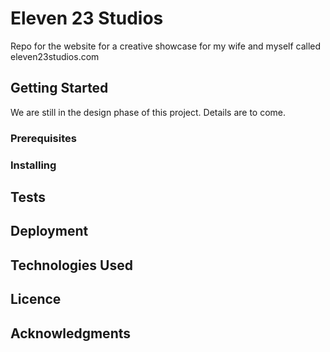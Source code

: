# Eleven 23 Studios

Repo for the website for a creative showcase for my wife and myself called eleven23studios.com 

## Getting Started

We are still in the design phase of this project.  Details are to come.

### Prerequisites

### Installing

## Tests

## Deployment

## Technologies Used

## Licence 

## Acknowledgments


